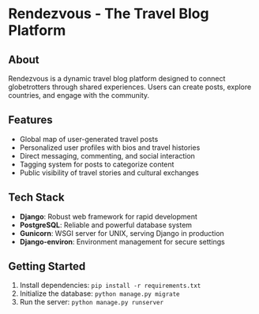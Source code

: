 # Rendezvous - The Travel Blog Platform

## About
Rendezvous is a dynamic travel blog platform designed to connect globetrotters through shared experiences. Users can create posts, explore countries, and engage with the community.

## Features
- Global map of user-generated travel posts
- Personalized user profiles with bios and travel histories
- Direct messaging, commenting, and social interaction
- Tagging system for posts to categorize content
- Public visibility of travel stories and cultural exchanges

## Tech Stack
- **Django**: Robust web framework for rapid development
- **PostgreSQL**: Reliable and powerful database system
- **Gunicorn**: WSGI server for UNIX, serving Django in production
- **Django-environ**: Environment management for secure settings

## Getting Started
1. Install dependencies: `pip install -r requirements.txt`
2. Initialize the database: `python manage.py migrate`
3. Run the server: `python manage.py runserver`

